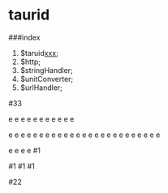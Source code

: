 # taurid

###index

1. $taruid[xxx](#33);
2. $http;
3. $stringHandler;
4. $unitConverter;
5. $urlHandler;

#33


e
e
e
e
e
e
e
e
e
e
e

e
e
e
e
e
e
e
e
e
e
e
e
e
e
e
e
e
e
e
e
e
e
e
e
e

e
e
e
e
#1

#1
#1
#1

















































































#22
